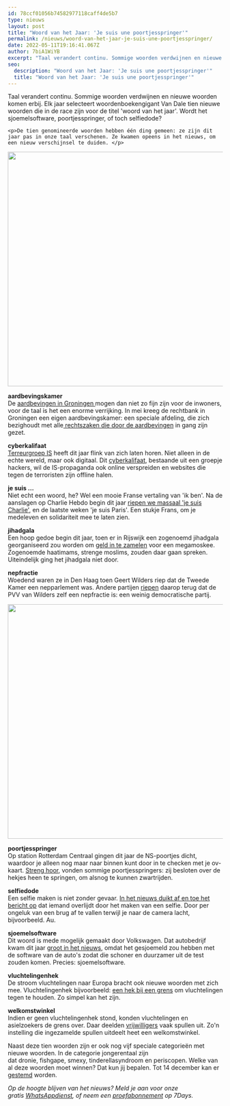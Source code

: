 ```yaml
---
id: 78ccf01056b74582977118caff4de5b7
type: nieuws
layout: post
title: "Woord van het Jaar: 'Je suis une poortjesspringer'"
permalink: /nieuws/woord-van-het-jaar-je-suis-une-poortjesspringer/
date: 2022-05-11T19:16:41.067Z
author: 7biA1WiYB
excerpt: "Taal verandert continu. Sommige woorden verdwijnen en nieuwe woorden komen erbij. Elk jaar selecteert woordenboekengigant Van Dale tien nieuwe woorden die in de race zijn voor de titel 'woord van het jaar'. Wordt het sjoemelsoftware, poortjesspringer, of toch selfiedode?  "
seo:
  description: "Woord van het Jaar: 'Je suis une poortjesspringer'"
  title: "Woord van het Jaar: 'Je suis une poortjesspringer'"
---
```

Taal verandert continu. Sommige woorden verdwijnen en nieuwe woorden komen erbij. Elk jaar selecteert woordenboekengigant Van Dale tien nieuwe woorden die in de race zijn voor de titel 'woord van het jaar'. Wordt het sjoemelsoftware, poortjesspringer, of toch selfiedode?  

    <p>De tien genomineerde woorden hebben één ding gemeen: ze zijn dit jaar pas in onze taal verschenen. Ze kwamen opeens in het nieuws, om een nieuw verschijnsel te duiden. </p>
<p><div class="media media-element-container media-default"><div id="file-13328" class="file file-image file-image-jpeg">

        
  
  <div class="content">
    <img title="Beeld: ANP" height="548" width="1178" class="media-element file-default" src="https://7dagen.netlify.app/sites/default/files/woordanp1.jpg" alt="">  </div>

  
</div>
</div>
<p><strong>aardbevingskamer</strong><br>De <a href="https://7dagen.netlify.app/archief/waarom-beeft-middelstum">aardbevingen in Groningen </a>mogen dan niet zo fijn zijn voor de inwoners, voor de taal is het een enorme verrijking. In mei kreeg de rechtbank in Groningen een eigen aardbevingskamer: een speciale afdeling, die zich bezighoudt met alle<a href="https://7dagen.netlify.app/nieuws/bewijzen-bevingsschade-makkelijker" target="_blank"> rechtszaken die door de aardbevingen</a> in gang zijn gezet.</p>
<p><strong>cyberkalifaat</strong><br><a href="https://7dagen.netlify.app/dossier-is">Terreurgroep IS</a> heeft dit jaar flink van zich laten horen. Niet alleen in de echte wereld, maar ook digitaal. Dit <a href="http://www.rtlnieuws.nl/economie/home/de-hackers-van-hoe-gevaarlijk-het-cyber-kalifaat" target="_blank">cyberkalifaat</a>, bestaande uit een groepje hackers, wil de IS-propaganda ook online verspreiden en websites die tegen de terroristen zijn offline halen.</p>
<p><strong>je suis …  </strong><br>Niet echt een woord, he? Wel een mooie Franse vertaling van 'ik ben'. Na de aanslagen op Charlie Hebdo begin dit jaar <a href="https://7dagen.netlify.app/nieuws/mega-protest-na-aanslagen" target="_blank">riepen we massaal 'je suis Charlie'</a>, en de laatste weken 'je suis Paris'. Een stukje Frans, om je medeleven en solidariteit mee te laten zien.</p>
<p><strong>jihadgala  </strong><br>Een hoop gedoe begin dit jaar, toen er in Rijswijk een zogenoemd jihadgala georganiseerd zou worden om <a href="http://www.metronieuws.nl/binnenland/2015/02/weer-overleg-over-jihadgala-rijswijk" target="_blank">geld in te zamelen</a> voor een megamoskee. Zogenoemde haatimams, strenge moslims, zouden daar gaan spreken. Uiteindelijk ging het jihadgala niet door.</p>
<p><strong>nepfractie</strong><br>Woedend waren ze in Den Haag toen Geert Wilders riep dat de Tweede Kamer een nepparlement was. Andere partijen <a href="http://www.rtlnieuws.nl/nieuws/politiek/harde-woorden-kamer-u-bent-een-nepdemocraat" target="_blank">riepen</a> daarop terug dat de PVV van Wilders zelf een nepfractie is: een weinig democratische partij. </p>
<p><div class="media media-element-container media-default"><div id="file-13329" class="file file-image file-image-jpeg">

        
  
  <div class="content">
    <img title="Beeld: ANP" height="548" width="1178" class="media-element file-default" src="https://7dagen.netlify.app/sites/default/files/woordanp2.jpg" alt="">  </div>

  
</div>
</div>
<p><strong>poortjesspringer  </strong><br>Op station Rotterdam Centraal gingen dit jaar de NS-poortjes dicht, waardoor je alleen nog maar naar binnen kunt door in te checken met je ov-kaart. <a href="http://www.rtlnieuws.nl/nieuws/binnenland/ns-zet-extra-personeel-tegen-poortjesspringers-rotterdam-cs" target="_blank">Streng hoor</a>, vonden sommige poortjesspringers: zij besloten over de hekjes heen te springen, om alsnog te kunnen zwartrijden.</p>
<p><strong>selfiedode  </strong><br>Een selfie maken is niet zonder gevaar. <a href="https://7dagen.netlify.app/blog/selfies-zijn-levensgevaarlijk-0" target="_blank">In het nieuws duikt af en toe het bericht op</a> dat iemand overlijdt door het maken van een selfie. Door per ongeluk van een brug af te vallen terwijl je naar de camera lacht, bijvoorbeeld. Au.</p>
<p><strong>sjoemelsoftware  </strong><br>Dit woord is mede mogelijk gemaakt door Volkswagen. Dat autobedrijf kwam dit jaar <a href="https://7dagen.netlify.app/nieuws/volkswagenschandaal-7-cijfers" target="_blank">groot in het nieuws</a>, omdat het gesjoemeld zou hebben met de software van de auto's zodat die schoner en duurzamer uit de test zouden komen. Precies: sjoemelsoftware.</p>
<p><strong>vluchtelingenhek  </strong><br>De stroom vluchtelingen naar Europa bracht ook nieuwe woorden met zich mee. Vluchtelingenhek bijvoorbeeld: <a href="https://7dagen.netlify.app/nieuws/hongaarse-grens" target="_blank">een hek bij een grens</a> om vluchtelingen tegen te houden. Zo simpel kan het zijn.</p>
<p><strong>welkomstwinkel</strong><br>Indien er geen vluchtelingenhek stond, konden vluchtelingen en asielzoekers de grens over. Daar deelden <a href="https://7dagen.netlify.app/zelfhelpen" target="_blank">vrijwilligers</a> vaak spullen uit. Zo'n instelling die ingezamelde spullen uitdeelt heet een welkomstwinkel.</p>
<p>Naast deze tien woorden zijn er ook nog vijf speciale categorieën met nieuwe woorden. In de categorie jongerentaal zijn dat dronie, fishgape, smexy, tinderellasyndroom en periscopen. Welke van al deze woorden moet winnen? Dat kun jij bepalen. Tot 14 december kan er <a href="http://woordvanhetjaar.vandale.nl/nl/" target="_blank">gestemd</a> worden.</p>
<p><em>Op de hoogte blijven van het nieuws? Meld je aan voor onze gratis <a href="https://7dagen.netlify.app/whatsapp" target="_blank">WhatsAppdienst</a>, of neem een <a href="https://abonneren.sevendays.nl/abonneren/abonnementen">proefabonnement</a> op 7Days.</em></p>  
